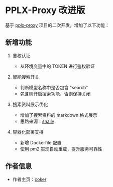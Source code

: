 # PPLX-Proxy 改进版

基于 [pplx-proxy](https://github.com/Archeb/pplx-proxy) 项目的二次开发，增加了以下功能：

## 新增功能

1. 鉴权认证
   - 从环境变量中的 TOKEN 进行鉴权验证

2. 智能搜索开关
   - 判断模型名称中是否包含 "search"
   - 包含则开启搜索功能，否则保持关闭

3. 搜索资料展示优化
   - 增加了搜索资料的 markdown 格式展示
   - 思路来源：[snaily](https://linux.do/u/snaily/summary)

4. 容器化部署支持
   - 新增 Dockerfile 配置
   - 使用 pm2 实现自动重载，提升服务可靠性

## 作者信息
- 作者主页：[coker](https://linux.do/u/coker/summary)
